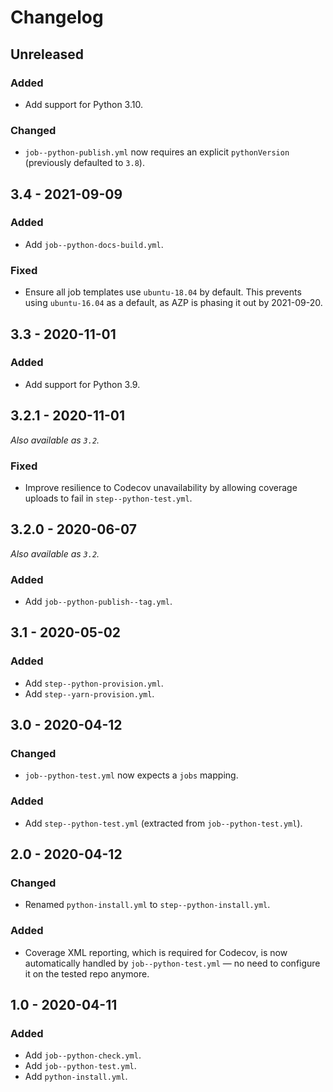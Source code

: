# Changelog

## Unreleased

### Added

- Add support for Python 3.10.

### Changed

- `job--python-publish.yml` now requires an explicit `pythonVersion` (previously defaulted to `3.8`).

## 3.4 - 2021-09-09

### Added

- Add `job--python-docs-build.yml`.

### Fixed

- Ensure all job templates use `ubuntu-18.04` by default. This prevents using `ubuntu-16.04` as a default, as AZP is phasing it out by 2021-09-20.

## 3.3 - 2020-11-01

### Added

- Add support for Python 3.9.

## 3.2.1 - 2020-11-01

_Also available as `3.2`._

### Fixed

- Improve resilience to Codecov unavailability by allowing coverage uploads to fail in `step--python-test.yml`.

## 3.2.0 - 2020-06-07

_Also available as `3.2`._

### Added

- Add `job--python-publish--tag.yml`.

## 3.1 - 2020-05-02

### Added

- Add `step--python-provision.yml`.
- Add `step--yarn-provision.yml`.

## 3.0 - 2020-04-12

### Changed

- `job--python-test.yml` now expects a `jobs` mapping.

### Added

- Add `step--python-test.yml` (extracted from `job--python-test.yml`).

## 2.0 - 2020-04-12

### Changed

- Renamed `python-install.yml` to `step--python-install.yml`.

### Added

- Coverage XML reporting, which is required for Codecov, is now automatically handled by `job--python-test.yml` — no need to configure it on the tested repo anymore.

## 1.0 - 2020-04-11

### Added

- Add `job--python-check.yml`.
- Add `job--python-test.yml`.
- Add `python-install.yml`.
